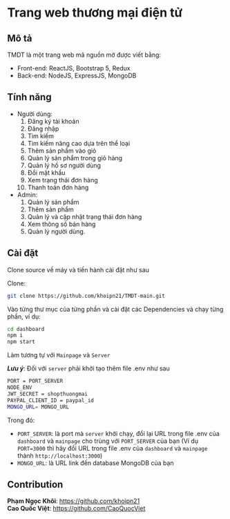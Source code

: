 # Trang web thương mại điện tử

## Mô tả
TMDT là một trang web mã nguồn mở được viết bằng:
- Front-end: ReactJS, Bootstrap 5, Redux
- Back-end: NodeJS, ExpressJS, MongoDB

## Tính năng
- Người dùng:
  1. Đăng ký tài khoản
  2. Đăng nhập
  3. Tìm kiếm
  4. Tìm kiếm nâng cao dựa trên thể loại
  5. Thêm sản phẩm vào giỏ
  6. Quản lý sản phẩm trong giỏ hàng
  7. Quản lý hồ sơ người dùng
  8. Đổi mật khẩu
  9. Xem trạng thái đơn hàng
  10. Thanh toán đơn hàng
- Admin:
  1. Quản lý sản phẩm
  2. Thêm sản phẩm
  3. Quản lý và cập nhật trạng thái đơn hàng
  4. Xem thông số bán hàng
  5. Quản lý người dùng.

## Cài đặt
Clone source về máy và tiến hành cài đặt như sau

Clone:
```sh
git clone https://github.com/khoipn21/TMDT-main.git
```

Vào từng thư mục của từng phần và cài đặt các Dependencies và chạy từng phần, ví dụ:
```sh
cd dashboard
npm i
npm start
```
Làm tương tự với `Mainpage` và `Server`

**_Lưu ý_**: Đối với `server` phải khởi tạo thêm file .env như sau
```sh
PORT = PORT_SERVER
NODE_ENV
JWT_SECRET = shopthuongmai
PAYPAL_CLIENT_ID = paypal_id
MONGO_URL= MONGO_URL
```
Trong đó:
- `PORT_SERVER`: là port mà `server` khởi chạy, đổi lại URL trong file .env của `dashboard` và `mainpage` cho trùng với `PORT_SERVER` của bạn (Ví dụ `PORT=3000` thì hãy đổi URL trong file .env của `dashboard` và `mainpage` thành `http://localhost:3000`)
- `MONGO_URL`: là URL link đến database MongoDB của bạn

## Contribution
**Phạm Ngọc Khôi**: https://github.com/khoipn21 <br>
**Cao Quốc Việt**: https://github.com/CaoQuocViet
